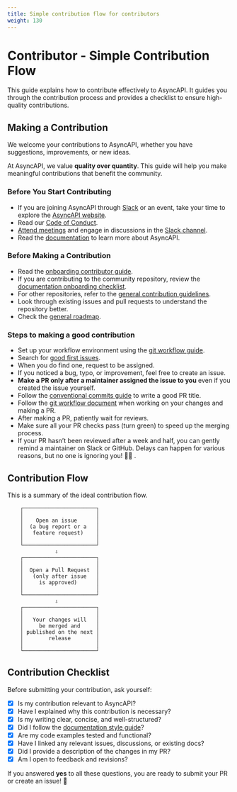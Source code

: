 ```yaml
---
title: Simple contribution flow for contributors
weight: 130
---
```


# Contributor - Simple Contribution Flow
This guide explains how to contribute effectively to AsyncAPI. It guides you through the contribution process and provides a checklist to ensure high-quality contributions. 

## Making a Contribution
We welcome your contributions to AsyncAPI, whether you have suggestions, improvements, or new ideas. 

At AsyncAPI, we value **quality over quantity**. This guide will help you make meaningful contributions that benefit the community.

### Before You Start Contributing
- If you are joining AsyncAPI through [Slack](https://asyncapi.com/slack-invite) or an event, take your time to explore the [AsyncAPI website](https://www.asyncapi.com/).  
- Read our [Code of Conduct](https://github.com/asyncapi/.github/blob/master/CODE_OF_CONDUCT.md).  
- [Attend meetings](https://www.asyncapi.com/community/events) and engage in discussions in the [Slack channel](https://asyncapi.com/slack-invite).
- Read the [documentation](https://www.asyncapi.com/docs) to learn more about AsyncAPI.

### Before Making a Contribution
- Read the [onboarding contributor guide](https://www.asyncapi.com/docs/community/onboarding-guide).
- If you are contributing to the community repository, review the [documentation onboarding checklist](https://www.asyncapi.com/docs/community/onboarding-guide/docs-onboarding-checklist). 
- For other repositories, refer to the [general contribution guidelines](https://github.com/asyncapi/community/blob/master/CONTRIBUTING.md).
- Look through existing issues and pull requests to understand the repository better.
- Check the [general roadmap](https://www.asyncapi.com/roadmap).

### Steps to making a good contribution
- Set up your workflow environment using the [git workflow guide](/asyncapi/community/blob/master/git-workflow.md).
- Search for [good first issues](https://github.com/issues?page=1&q=is%3Aopen+org%3Aasyncapi+sort%3Aupdated-desc+label%3A%22good+first+issue%22). 
- When you do find one, request to be assigned.
- If you noticed a bug, typo, or improvement, feel free to create an issue.
- **Make a PR only after a maintainer assigned the issue to you** even if you created the issue yourself.
- Follow the [conventional commits guide](/asyncapi/community/pull/1733) to write a good PR title.
- Follow the [git workflow document](/asyncapi/community/blob/master/git-workflow.md) when working on your changes and making a PR.
- After making a PR, patiently wait for reviews.
- Make sure all your PR checks pass (turn green) to speed up the merging process.  
- If your PR hasn’t been reviewed after a week and half, you can gently remind a maintainer on Slack or GitHub. Delays can happen for various reasons, but no one is ignoring you! 🙏🏼 .

## Contribution Flow
This is a summary of the ideal contribution flow.

```
    ┌───────────────────────┐
    │                       │
    │    Open an issue      │
    │  (a bug report or a   │
    │   feature request)    │
    │                       │
    └───────────────────────┘
               ⇩
    ┌───────────────────────┐
    │                       │
    │  Open a Pull Request  │
    │   (only after issue   │
    │     is approved)      │
    │                       │
    └───────────────────────┘
               ⇩
    ┌───────────────────────┐
    │                       │
    │   Your changes will   │
    │     be merged and     │
    │ published on the next │
    │        release        │
    │                       │
    └───────────────────────┘
```


## Contribution Checklist
Before submitting your contribution, ask yourself:
- [x] Is my contribution relevant to AsyncAPI?
- [x] Have I explained why this contribution is necessary?
- [x] Is my writing clear, concise, and well-structured?
- [x] Did I follow the [documentation style guide](https://github.com/asyncapi/community/tree/master/docs/styleguide)?
- [x] Are my code examples tested and functional?
- [x] Have I linked any relevant issues, discussions, or existing docs?
- [x] Did I provide a description of the changes in my PR?
- [x] Am I open to feedback and revisions?

If you answered **yes** to all these questions, you are ready to submit your PR or create an issue! 🚀  
